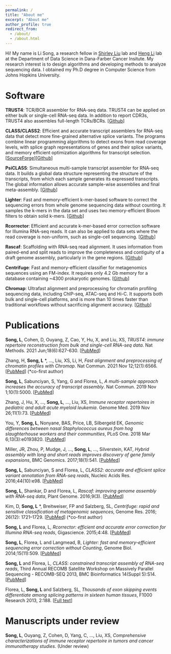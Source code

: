 ```yaml
---
permalink: /
title: "About me"
excerpt: "About me"
author_profile: true
redirect_from: 
  - /about/
  - /about.html
---
```


Hi! My name is Li Song, a research fellow in [Shirley Liu](https://liulab-dfci.github.io/) lab and [Heng Li](https://hlilab.github.io/) lab at the Department of Data Science in Dana-Farber Cancer Insitute. My research interest is to design algorithms and developing methods to analyze sequencing data. I obtained my Ph.D degree in Computer Science from Johns Hopkins University. 

Software
======
**TRUST4**: TCR/BCR assembler for RNA-seq data. TRUST4 can be applied on either bulk or single-cell RNA-seq data. In addition to report CDR3s, TRUST4 also assembles full-length TCRs/BCRs. \[[Github](https://github.com/liulab-dfci/TRUST4)\]

**CLASS/CLASS2**: Efficient and accurate transcript assemblers for RNA-seq data that detect more fine-grained alternative splice variants. The programs combine linear programming algorithms to detect exons from read coverage levels, with splice graph representations of genes and their splice variants, and memory efficient optimization algorithms for transcript selection. \[[SourceForge](https://sourceforge.net/projects/splicebox/)\]\[[Github](https://github.com/mourisl/CLASS)\]

**PsiCLASS**: Simultaneous multi-sample transcript assembler for RNA-seq data. It builds a global data structure representing the structure of the transcripts, from which each sample generates its expressed transcripts. The global information allows accurate sample-wise assemblies and final meta-assembly. \[[Github](https://github.com/splicebox/PsiCLASS)\]

**Lighter**: Fast and memory-efficient k-mer-based software to correct the sequencing errors from whole genome sequencing data without counting. It samples the k-mers in the data set and uses two memory-efficient Bloom filters to obtain solid k-mers. \[[Github](https://github.com/mourisl/Lighter)\]

**Rcorrector**: Efficient and accurate k-mer-based error correction software for Illumina RNA-seq reads. It can also be applied to data sets where the read coverage is non-uniform, such as single-cell sequencing. \[[Github](https://github.com/mourisl/Rcorrector)\]

**Rascaf**: Scaffolding with RNA-seq read alignment. It uses information from paired-end and split reads to improve the completeness and contiguity of a draft genome assembly, particularly in the gene regions. \[[Github](https://github.com/mourisl/Rascaf)\]

**Centrifuge**: Fast and memory-efficient classifier for metagenomics sequences using an FM-index. It requires only 4.2 Gb memory for a database containing ~4300 prokaryotic genomes. \[[Github](https://github.com/DaehwanKimLab/centrifuge)\]

**Chromap**: Ultrafast alignment and preprocessing for chromatin profiling sequencing data, including ChIP-seq, ATAC-seq and Hi-C. It supports both bulk and single-cell platforms, and is more than 10 times faster than traditional workflows without sacrificing alignment accuracy. \[[Github](https://github.com/haowenz/chromap)\]

Publications
======
**Song, L**,  Cohen, D, Ouyang, Z, Cao, Y, Hu, X, and Liu, XS, *TRUST4: immune repertoire reconstruction from bulk and single-cell RNA-seq data*. Nat Methods. 2021 Jun;18(6):627-630. \[[PubMed](https://pubmed.ncbi.nlm.nih.gov/33986545/)\]

Zhang, H, **Song, L** \*, …, Liu, XS, Li, H, *Fast alignment and preprocessing of chromatin profiles with Chromap*. Nat Commun. 2021 Nov 12;12(1):6566. \[[PubMed](https://pubmed.ncbi.nlm.nih.gov/34772935/)\] (\*co-first author)

**Song, L**, Sabunciyan, S, Yang, G and Florea, L, *A multi-sample approach increases the accuracy of transcript assembly*. Nat Commun. 2019 Nov 1;10(1):5000.  \[[PubMed](https://pubmed.ncbi.nlm.nih.gov/31676772/)\]

Zhang, J, Hu, X, …, **Song, L**, …, Liu, XS, *Immune receptor repertoires in pediatric and adult acute myeloid leukemia*. Genome Med. 2019 Nov 26;11(1):73. \[[PubMed](https://pubmed.ncbi.nlm.nih.gov/31771646/)\]

You, Y, **Song, L**, Nonyane, BAS, Price, LB, Silbergeld EK, *Genomic differences between nasal Staphylococcus aureus from hog slaughterhouse workers and their communities*, PLoS One. 2018 Mar 6;13(3):e0193820. \[[PubMed](https://www.ncbi.nlm.nih.gov/pmc/articles/PMC5839586/)\]

Miller, JR, Zhou, P, Mudge, J, …, **Song, L**, ..., Silverstein, KAT, *Hybrid assembly with long and short reads improves discovery of gene family expansions*, BMC Genomics. 2017;18(1):541. \[[PubMed](https://pubmed.ncbi.nlm.nih.gov/28724409/)\]

**Song, L**, Sabunciyan, S and Florea, L, *CLASS2: accurate and efficient splice variant annotation from RNA-seq reads*, Nucleic Acids Res. 2016;44(10):e98. \[[PubMed](http://www.ncbi.nlm.nih.gov/pubmed/26975657)\]

**Song, L**, Shankar, D and Florea, L, *Rascaf: improving genome assembly with RNA-seq data*, Plant Genome. 2016;9(3). \[[PubMed](https://www.ncbi.nlm.nih.gov/pubmed/27902792)\]

Kim, D, **Song, L** \*, Breitweiser, FP and Salzberg, SL, *Centrifuge: rapid and sensitive classification of metagenomic sequences*, Genome Res. 2016; 26(12): 1721–1729. \[[PubMed](https://www.ncbi.nlm.nih.gov/pmc/articles/PMC5131823/)\] (\*co-first author) 

**Song, L** and Florea, L, *Rcorrector: efficient and accurate error correction for Illumina RNA-seq reads*, Gigascience. 2015;4:48. \[[PubMed](http://www.ncbi.nlm.nih.gov/pubmed/26500767)\]

**Song, L**, Florea, L and Langmead, B, *Lighter: fast and memory-efficient sequencing error correction without Counting*, Genome Biol. 2014;15(11):509. \[[PubMed](http://www.ncbi.nlm.nih.gov/pubmed/25398208)\]

**Song, L** and Florea, L, *CLASS: constrained transcript assembly of RNA-seq reads*, Third Annual RECOMB Satellite Workshop on Massively Parallel Sequencing - RECOMB-SEQ 2013, BMC Bioinformatics 14(Suppl 5):S14. \[[PubMed](http://www.ncbi.nlm.nih.gov/pubmed/23734605)\]

Florea, L, **Song, L** and Salzberg, SL, *Thousands of exon skipping events differentiate among splicing patterns in sixteen human tissues*, F1000 Research 2013, 2:188. \[[Full text](http://f1000research.com/articles/2-188/v1)\]

Manuscripts under review
======
**Song, L**, Ouyang, Z, Cohen, D, Yang, C, …, Liu, XS, *Comprehensive characterizations of immune receptor repertoire in tumors and cancer immunotherapy studies*. (Under review)
